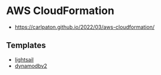 # AWS CloudFormation

* https://carlpaton.github.io/2022/03/aws-cloudformation/

## Templates

* [lightsail](/lightsail/)
* [dynamodbv2](/dynamodbv2/)